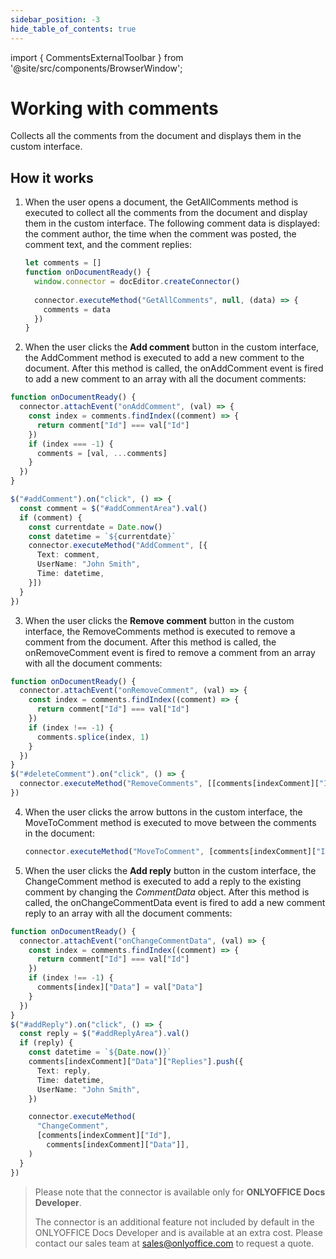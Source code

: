 ```yaml
---
sidebar_position: -3
hide_table_of_contents: true
---
```


import { CommentsExternalToolbar } from '@site/src/components/BrowserWindow';

# Working with comments

Collects all the comments from the document and displays them in the custom interface.

<CommentsExternalToolbar/>

## How it works

1. When the user opens a document, the GetAllComments method is executed to collect all the comments from the document and display them in the custom interface. The following comment data is displayed: the comment author, the time when the comment was posted, the comment text, and the comment replies:

   ``` ts
   let comments = []
   function onDocumentReady() {
     window.connector = docEditor.createConnector()
  
     connector.executeMethod("GetAllComments", null, (data) => {
       comments = data
     })
   }
   ```

2. When the user clicks the **Add comment** button in the custom interface, the AddComment method is executed to add a new comment to the document. After this method is called, the onAddComment event is fired to add a new comment to an array with all the document comments:

  ``` ts
  function onDocumentReady() {
    connector.attachEvent("onAddComment", (val) => {
      const index = comments.findIndex((comment) => {
        return comment["Id"] === val["Id"]
      })
      if (index === -1) {
        comments = [val, ...comments]
      }
    })
  }

  $("#addComment").on("click", () => {
    const comment = $("#addCommentArea").val()
    if (comment) {
      const currentdate = Date.now()
      const datetime = `${currentdate}`
      connector.executeMethod("AddComment", [{
        Text: comment,
        UserName: "John Smith",
        Time: datetime,
      }])
    }
  })
  ```

3. When the user clicks the **Remove comment** button in the custom interface, the RemoveComments method is executed to remove a comment from the document. After this method is called, the onRemoveComment event is fired to remove a comment from an array with all the document comments:

  ``` ts
  function onDocumentReady() {
    connector.attachEvent("onRemoveComment", (val) => {
      const index = comments.findIndex((comment) => {
        return comment["Id"] === val["Id"]
      })
      if (index !== -1) {
        comments.splice(index, 1)
      }
    })
  }
  $("#deleteComment").on("click", () => {
    connector.executeMethod("RemoveComments", [[comments[indexComment]["Id"]]])
  })
  ```

4. When the user clicks the arrow buttons in the custom interface, the MoveToComment method is executed to move between the comments in the document:

   ``` ts
   connector.executeMethod("MoveToComment", [comments[indexComment]["Id"]])
   ```

5. When the user clicks the **Add reply** button in the custom interface, the ChangeComment method is executed to add a reply to the existing comment by changing the *CommentData* object. After this method is called, the onChangeCommentData event is fired to add a new comment reply to an array with all the document comments:

  ``` ts
  function onDocumentReady() {
    connector.attachEvent("onChangeCommentData", (val) => {
      const index = comments.findIndex((comment) => {
        return comment["Id"] === val["Id"]
      })
      if (index !== -1) {
        comments[index]["Data"] = val["Data"]
      }
    })
  }
  $("#addReply").on("click", () => {
    const reply = $("#addReplyArea").val()
    if (reply) {
      const datetime = `${Date.now()}`
      comments[indexComment]["Data"]["Replies"].push({
        Text: reply,
        Time: datetime,
        UserName: "John Smith",
      })

      connector.executeMethod(
        "ChangeComment",
        [comments[indexComment]["Id"],
          comments[indexComment]["Data"]],
      )
    }
  })
   ```

> Please note that the connector is available only for **ONLYOFFICE Docs Developer**.
>
> The connector is an additional feature not included by default in the ONLYOFFICE Docs Developer and is available at an extra cost. Please contact our sales team at [sales@onlyoffice.com](mailto:sales@onlyoffice.com) to request a quote.
